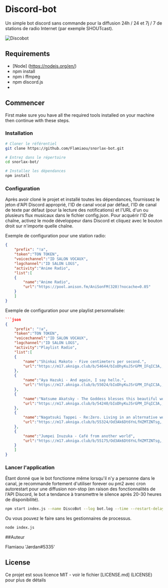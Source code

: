 # Discord-bot

Un simple bot discord sans commande pour la diffusion 24h / 24 et 7j / 7 de stations de radio Internet (par exemple SHOUTcast).

![Discobot](https://i.imgur.com/o3S9FRB.png)

## Requirements

- [Node] (https://nodejs.org/en/) 
- npm install
- npm i ffmpeg
- npm discord.js
- 
## Commencer

First make sure you have all the required tools installed on your machine then continue with these steps.

### Installation

```bash
# Cloner le référentiel
git clone https://github.com/Flamiaou/snorlax-bot.git

# Entrez dans le répertoire
cd snorlax-bot/

# Installez les dépendances
npm install
```

### Configuration

Après avoir cloné le projet et installé toutes les dépendances, fournissez le jeton d'API Discord approprié, l'ID de canal vocal par défaut, l'ID de canal de texte par défaut (pour la lecture des notifications) et l'URL d'un ou plusieurs flux musicaux dans le fichier config.json.
Pour acquérir l'ID de chaîne, activez le mode développeur dans Discord et cliquez avec le bouton droit sur n'importe quelle chaîne.

Exemple de configuration pour une station radio:
```json
{
    "prefix": "!a",
	"token":"TON TOKEN",
	"voicechannel":"ID SALON VOCAUX",
	"logchannel":"ID SALON LOGS",
	"activity":"Anime Radio",
	"list":[
	{
		"name":"Anime Radio",
		"url":"https://pool.anison.fm/AniSonFM(320)?nocache=0.05"
	}
	]
}
```

Exemple de configuration pour une playlist personnalisée:
```json
```json
{
    "prefix": "!a",
	"token":"TON TOKEN",
	"voicechannel":"ID SALON VOCAUX",
	"logchannel":"ID SALON LOGS",
	"activity":"Playlist Radio",
	"list":[
	{
		"name":"Shinkai Makoto - Five centimeters per second.",
		"url":"https://m17.akniga.club/b/54644/bIoDhyKuJ5rGPM_IFqIC3A,,/01.%20%D0%A1%D0%B8%D0%BD%D0%BA%D0%B0%D0%B9%20%D0%9C%D0%B0%D0%BA%D0%BE%D1%82%D0%BE%20-%20%D0%9F%D1%8F%D1%82%D1%8C%20%D1%81%D0%B0%D0%BD%D1%82%D0%B8%D0%BC%D0%B5%D1%82%D1%80%D0%BE%D0%B2%20%D0%B2%20%D1%81%D0%B5%D0%BA%D1%83%D0%BD%D0%B4%D1%83.mp3"
	},
	{
		"name":"Aya Hazuki - And again, I say hello.",
		"url":"https://m17.akniga.club/b/55024/bIoDhyKuJ5rGPM_IFqIC3A,,/01.%20%D0%90%D1%8F%20%D0%A5%D0%B0%D0%B7%D1%83%D0%BA%D0%B8%20-%20%D0%98%20%D1%81%D0%BD%D0%BE%D0%B2%D0%B0%20%D0%B3%D0%BE%D0%B2%D0%BE%D1%80%D1%8E%20%D0%9F%D1%80%D0%B8%D0%B2%D0%B5%D1%82.mp3"
	},
	{
		"name":"Natsume Akatsky - The Goddess blesses this beautiful world.",
		"url":"https://m17.akniga.club/b/54240/bIoDhyKuJ5rGPM_IFqIC3A,,/01.%20%D0%9D%D0%B0%D1%86%D1%83%D0%BC%D1%8D%20%D0%90%D0%BA%D0%B0%D1%86%D0%BA%D0%B8%20-%20%D0%90%D1%85,%20%D0%BC%D0%BE%D1%8F%20%D0%B1%D0%B5%D1%81%D0%BF%D0%BE%D0%BB%D0%B5%D0%B7%D0%BD%D0%B0%D1%8F%20%D0%B1%D0%BE%D0%B3%D0%B8%D0%BD%D1%8F.mp3"
	},
	{
		"name":"Nagatsuki Tappei - Re:Zero. Living in an alternative world from scratch.",
		"url":"https://m17.akniga.club/b/55324/Od3Ak6Dt6YnLfHZMTZNTsg,,/01.%20%D0%9D%D0%B0%D0%B3%D0%B0%D1%86%D1%83%D0%BA%D0%B8%20%D0%A2%D0%B0%D0%BF%D0%BF%D1%8D%D0%B9%20-%20%D0%96%D0%B8%D0%B7%D0%BD%D1%8C%20%D0%B2%20%D0%B0%D0%BB%D1%8C%D1%82%D0%B5%D1%80%D0%BD%D0%B0%D1%82%D0%B8%D0%B2%D0%BD%D0%BE%D0%BC%20%D0%BC%D0%B8%D1%80%D0%B5%20%D1%81%20%D0%BD%D1%83%D0%BB%D1%8F.mp3"
	},
	{
		"name":"Jumpei Inuzuka - Café from another world",
		"url":"https://m17.akniga.club/b/55175/Od3Ak6Dt6YnLfHZMTZNTsg,,/01.%20Inuzuka%20Junpei%20-%20%D0%9A%D0%B0%D1%84%D0%B5%20%D0%B8%D0%B7%20%D0%B4%D1%80%D1%83%D0%B3%D0%BE%D0%B3%D0%BE%20%D0%BC%D0%B8%D1%80%D0%B0.mp3"
	}
	]
}
```

### Lancer l'application

Étant donné que le bot fonctionne même lorsqu'il n'y a personne dans le canal, je recommande fortement d'utiliser forever ou pm2 avec cron autorestart pour une diffusion non-stop (en raison des fonctionnalités de l'API Discord, le bot a tendance à transmettre le silence après 20-30 heures de disponibilité).

```bash
npm start index.js --name DiscoBot --log bot.log --time --restart-delay 5000 & npm start restart.js --name Restart
```

Ou vous pouvez le faire sans les gestionnaires de processus.

```bash
node index.js
```

##Auteur

Flamiaou 'Jørdan#5335'

## License

Ce projet est sous licence MIT - voir le fichier [LICENSE.md] (LICENSE) pour plus de détails
